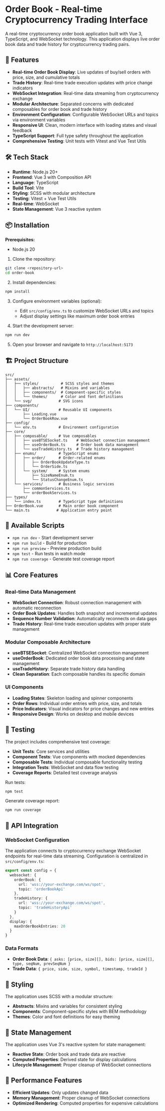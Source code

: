 # Order Book - Real-time Cryptocurrency Trading Interface

A real-time cryptocurrency order book application built with Vue 3, TypeScript, and WebSocket technology. This application displays live order book data and trade history for cryptocurrency trading pairs.

## 🚀 Features

- **Real-time Order Book Display**: Live updates of buy/sell orders with price, size, and cumulative totals
- **Trade History**: Real-time trade execution updates with price change indicators
- **WebSocket Integration**: Real-time data streaming from cryptocurrency exchange
- **Modular Architecture**: Separated concerns with dedicated composables for order book and trade history
- **Environment Configuration**: Configurable WebSocket URLs and topics via environment variables
- **Responsive UI**: Clean, modern interface with loading states and visual feedback
- **TypeScript Support**: Full type safety throughout the application
- **Comprehensive Testing**: Unit tests with Vitest and Vue Test Utils

## 🛠️ Tech Stack

- **Runtime**: Node.js 20+
- **Frontend**: Vue 3 with Composition API
- **Language**: TypeScript
- **Build Tool**: Vite
- **Styling**: SCSS with modular architecture
- **Testing**: Vitest + Vue Test Utils
- **Real-time**: WebSocket
- **State Management**: Vue 3 reactive system

## 📦 Installation

**Prerequisites:**
- Node.js 20

1. Clone the repository:
```bash
git clone <repository-url>
cd order-book
```

2. Install dependencies:
```bash
npm install
```

3. Configure environment variables (optional):
   - Edit `src/config/env.ts` to customize WebSocket URLs and topics
   - Adjust display settings like maximum order book entries

4. Start the development server:
```bash
npm run dev
```

5. Open your browser and navigate to `http://localhost:5173`

## 🏗️ Project Structure

```
src/
├── assets/
│   ├── styles/          # SCSS styles and themes
│   │   ├── abstracts/   # Mixins and variables
│   │   ├── components/  # Component-specific styles
│   │   └── themes/      # Color and font definitions
│   └── svg/            # SVG icons
├── components/
│   └── UI/             # Reusable UI components
│       ├── Loading.vue
│       └── OrderBookRow.vue
├── config/
│   └── env.ts          # Environment configuration
├── core/
│   ├── composable/     # Vue composables
│   │   ├── useBTSESocket.ts    # WebSocket connection management
│   │   ├── useOrderBook.ts     # Order book data management
│   │   └── useTradeHistory.ts  # Trade history management
│   ├── enums/          # TypeScript enums
│   │   ├── order/      # Order-related enums
│   │   │   ├── OrderBookUpdateType.ts
│   │   │   └── OrderSide.ts
│   │   └── system/     # System enums
│   │       ├── SizeNameEnum.ts
│   │       └── StatusChangeEnum.ts
│   └── services/       # Business logic services
│       ├── commonServices.ts
│       └── orderBookServices.ts
├── types/
│   └── index.ts        # TypeScript type definitions
├── OrderBook.vue       # Main order book component
└── main.ts            # Application entry point
```

## 🔧 Available Scripts

- `npm run dev` - Start development server
- `npm run build` - Build for production
- `npm run preview` - Preview production build
- `npm test` - Run tests in watch mode
- `npm run coverage` - Generate test coverage report

## 📊 Core Features

### Real-time Data Management
- **WebSocket Connection**: Robust connection management with automatic reconnection
- **Order Book Updates**: Handles both snapshot and incremental updates
- **Sequence Number Validation**: Automatically reconnects on data gaps
- **Trade History**: Real-time trade execution updates with proper state management

### Modular Composable Architecture
- **useBTSESocket**: Centralized WebSocket connection management
- **useOrderBook**: Dedicated order book data processing and state management
- **useTradeHistory**: Separate trade history data handling
- **Clean Separation**: Each composable handles its specific domain

### UI Components
- **Loading States**: Skeleton loading and spinner components
- **Order Rows**: Individual order entries with price, size, and totals
- **Price Indicators**: Visual indicators for price changes and new entries
- **Responsive Design**: Works on desktop and mobile devices

## 🧪 Testing

The project includes comprehensive test coverage:

- **Unit Tests**: Core services and utilities
- **Component Tests**: Vue components with mocked dependencies
- **Composable Tests**: Individual composable functionality testing
- **Integration Tests**: WebSocket and data flow testing
- **Coverage Reports**: Detailed test coverage analysis

Run tests:
```bash
npm test
```

Generate coverage report:
```bash
npm run coverage
```

## 🔌 API Integration

### WebSocket Configuration
The application connects to cryptocurrency exchange WebSocket endpoints for real-time data streaming. Configuration is centralized in `src/config/env.ts`:

```typescript
export const config = {
  websocket: {
    orderBook: {
      url: 'wss://your-exchange.com/ws/spot',
      topic: 'orderBookApi'
    },
    tradeHistory: {
      url: 'wss://your-exchange.com/ws/spot',
      topic: 'tradeHistoryApi'
    }
  },
  display: {
    maxOrderBookEntries: 20
  }
}
```

### Data Formats
- **Order Book Data**: `{ asks: [price, size][], bids: [price, size][], type, seqNum, prevSeqNum }`
- **Trade Data**: `{ price, side, size, symbol, timestamp, tradeId }`

## 🎨 Styling

The application uses SCSS with a modular structure:
- **Abstracts**: Mixins and variables for consistent styling
- **Components**: Component-specific styles with BEM methodology
- **Themes**: Color and font definitions for easy theming

## 🔄 State Management

The application uses Vue 3's reactive system for state management:
- **Reactive State**: Order book and trade data are reactive
- **Computed Properties**: Derived state for display calculations
- **Lifecycle Management**: Proper cleanup of WebSocket connections

## 🚀 Performance Features

- **Efficient Updates**: Only updates changed data
- **Memory Management**: Proper cleanup of WebSocket connections
- **Optimized Rendering**: Computed properties for expensive calculations

